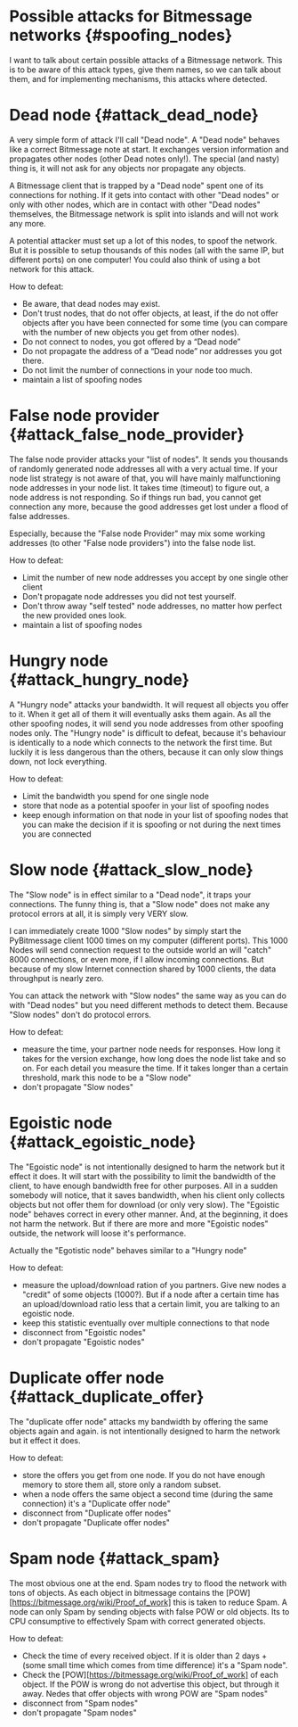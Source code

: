 
Possible attacks for Bitmessage networks {#spoofing_nodes}
==========================================================

I want to talk about certain possible attacks of a Bitmessage network. This is to be aware of this attack types, give them names, so we can talk about them, and for implementing mechanisms, this attacks where detected.

Dead node                {#attack_dead_node}
============================================

A very simple form of attack I'll call "Dead node". A "Dead node" behaves like a correct Bitmessage note at start. It exchanges version information and propagates other nodes (other Dead notes only!). The special (and nasty) thing is, it will not ask for any objects nor propagate any objects.

A Bitmessage client that is trapped by a "Dead node" spent one of its connections for nothing. If it gets into contact with other "Dead nodes" or only with other nodes, which are in contact with other "Dead nodes" themselves, the Bitmessage network is split into islands and will not work any more.

A potential attacker must set up a lot of this nodes, to spoof the network.
But it is possible to setup thousands of this nodes (all with the same IP, but different ports) on one computer! You could also think of using a bot network for this attack.

How to defeat: 
- Be aware, that dead nodes may exist.
- Don't trust nodes, that do not offer objects, at least, if the do not offer objects after you have been connected for some time (you can compare with the number of new objects you get from other nodes).
- Do not connect to nodes, you got offered by a “Dead node”
- Do not propagate the address of a “Dead node” nor addresses you got there.
- Do not limit the number of connections in your node too much.
- maintain a list of spoofing nodes

False node provider      {#attack_false_node_provider}
======================================================

The false node provider attacks your "list of nodes". It sends you thousands of randomly generated node addresses all with a very actual time. If your node list strategy is not aware of that, you will have mainly malfunctioning node addresses in your node list.
It takes time (timeout) to figure out, a node address is not responding. So if things run bad, you cannot get connection any more, because the good addresses get lost under a flood of false addresses.

Especially, because the "False node Provider" may mix some working addresses (to other "False node providers") into the false node list.

How to defeat:
- Limit the number of new node addresses you accept by one single other client
- Don't propagate node addresses you did not test yourself.
- Don't throw away "self tested" node addresses, no matter how perfect the new provided ones look.
- maintain a list of spoofing nodes

Hungry node              {#attack_hungry_node}
==============================================

A "Hungry node" attacks your bandwidth. It will request all objects you offer to it. When it get all of them it will eventually asks them again. As all the other spoofing nodes, it will send you node addresses from other spoofing nodes only.
The "Hungry node" is difficult to defeat, because it's behaviour is identically to a node which connects to the network the first time.
But luckily it is less dangerous than the others, because it can only slow things down, not lock everything.

How to defeat:
- Limit the bandwidth you spend for one single node
- store that node as a potential spoofer in your list of spoofing nodes
- keep enough information on that node in your list of spoofing nodes that you can make the decision if it is spoofing or not during the next times you are connected 

Slow node                {#attack_slow_node}
============================================

The "Slow node" is in effect similar to a "Dead node", it traps your connections. The funny thing is, that a "Slow node" does not make any protocol errors at all, it is simply very VERY slow.

I can immediately create 1000 "Slow nodes" by simply start the PyBitmessage client 1000 times on my computer (different ports).
This 1000 Nodes will send connection request to the outside world an will "catch" 8000 connections, or even more, if I allow incoming connections. But because of my slow Internet connection shared by 1000 clients, the data throughput is nearly zero.

You can attack the network with "Slow nodes" the same way as you can do with "Dead nodes" but you need different methods to detect them. Because "Slow nodes" don't do protocol errors.

How to defeat:
- measure the time, your partner node needs for responses. How long it takes for the version exchange, how long does the node list take and so on. For each detail you measure the time. If it takes longer than a certain threshold, mark this node to be a "Slow node"
- don't propagate "Slow nodes"

Egoistic node             {#attack_egoistic_node}
=================================================

The "Egoistic node" is not intentionally designed to harm the network but it effect it does.
It will start with the possibility to limit the bandwidth of the client, to have enough bandwidth free for other purposes. All in a sudden somebody will notice, that it saves bandwidth, when his client only collects objects but not offer them for download (or only very slow). The "Egoistic node" behaves correct in every other manner. And, at the beginning, it does not harm the network.
But if there are more and more "Egoistic nodes" outside, the network will loose it's performance.

Actually the "Egotistic node" behaves similar to a "Hungry node"

How to defeat:
- measure the upload/download ration of you partners. Give new nodes a "credit" of some objects (1000?). But if a node after a certain time has an upload/download ratio less that a certain limit, you are talking to an egoistic node.
- keep this statistic eventually over multiple connections to that node
- disconnect from "Egoistic nodes"
- don't propagate "Egoistic nodes"

Duplicate offer node       {#attack_duplicate_offer}
====================================================

The "duplicate offer node" attacks my bandwidth by offering the same objects again and again.
is not intentionally designed to harm the network but it effect it does.

How to defeat:
- store the offers you get from one node. If you do not have enough memory to store them all, store only a random subset.
- when a node offers the same object a second time (during the same connection) it's a "Duplicate offer node"
- disconnect from "Duplicate offer nodes"
- don't propagate "Duplicate offer nodes"

Spam node       {#attack_spam}
==============================

The most obvious one at the end. Spam nodes try to flood the network with tons of objects. As each object in bitmessage contains the [POW][https://bitmessage.org/wiki/Proof_of_work] this is taken to reduce Spam. A node can only Spam by sending objects with false POW or old objects. Its to CPU consumptive to effectively Spam with correct generated objects.

How to defeat:
- Check the time of every received object. If it is older than 2 days + (some small time which comes from time difference) it's a "Spam node".
- Check the [POW][https://bitmessage.org/wiki/Proof_of_work] of each object. If the POW is wrong do not advertise this object, but through it away. Nedes that offer objects with wrong POW are "Spam nodes"
- disconnect from "Spam nodes"
- don't propagate "Spam nodes"



